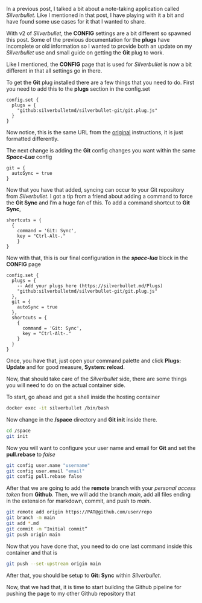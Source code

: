 
In a previous post, I talked a bit about a note-taking application called *Silverbullet*. Like I mentioned in that post, I have playing with it a bit and have found some use cases for it that I wanted to share.

With v2 of *Silverbullet*, the **CONFIG** settings are a bit different so spawned this post. Some of the previous documentation for the **plugs** have incomplete or old information so I wanted to provide both an update on my *Silverbullet* use and small guide on getting the **Git** plug to work.

Like I mentioned, the **CONFIG** page that is used for *Silverbullet* is now a bit different in that all settings go in there.

To get the **Git** plug installed there are a few things that you need to do. First you need to add this to the **plugs** section in the config.set

```space-lua
config.set {
  plugs = {
    "github:silverbulletmd/silverbullet-git/git.plug.js"
  }
}
```

Now notice, this is the same URL from the [original](‘https://github.com/silverbulletmd/silverbullet-git’) instructions, it is just formatted differently.

The next change is adding the **Git** config changes you want within the same _**Space-Lua**_ config

```space-lua
git = {
  autoSync = true
}
```

Now that you have that added, syncing can occur to your Git repository from *Silverbullet*. I got a tip from a friend about adding a command to force the **Git Sync** and I’m a huge fan of this. To add a command shortcut to **Git Sync**, 

```space-lua
shortcuts = {
  {
    command = 'Git: Sync',
    key = "Ctrl-Alt-."
    }
}
```

Now with that, this is our final configuration in the _**space-lua**_ block in the **CONFIG** page

```space-lua
config.set {
  plugs = {
    -- Add your plugs here (https://silverbullet.md/Plugs)
    "github:silverbulletmd/silverbullet-git/git.plug.js"
  },
  git = {
    autoSync = true
  },
  shortcuts = {
    {
      command = 'Git: Sync',
      key = "Ctrl-Alt-."
    }
  }
}
```

Once, you have that, just open your command palette and click **Plugs: Update** and for good measure, **System: reload**.

Now, that should take care of the *Silverbullet* side, there are some things you will need to do on the actual container side.

To start, go ahead and get a shell inside the hosting container

```bash
docker exec -it silverbullet /bin/bash
```

Now change in the **/space** directory and **Git init** inside there. 

```bash
cd /space
git init
```

Now you will want to configure your user name and email for **Git** and set the **pull.rebase** to *false*

```bash
git config user.name "username"
git config user.email "email"
git config pull.rebase false
```

After that we are going to add the **remote** branch with your *personal access token* from **Github**. Then, we will add the branch *main*, add all files ending in the extension for markdown, commit, and push to *main*.

```bash
git remote add origin https://PAT@github.com/user/repo
git branch -m main
git add *.md
git commit -m “Initial commit”
git push origin main
```

Now that you have done that, you need to do one last command inside this container and that is

```bash
git push --set-upstream origin main
```

After that, you should be setup to **Git: Sync** within *Silverbullet*.

Now, that we had that, it is time to start building the Github pipeline for pushing the page to my other Github repository that 